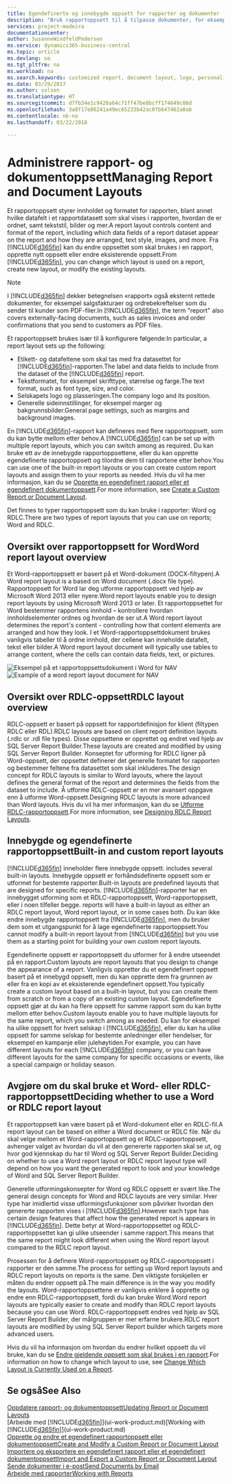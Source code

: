 ```yaml
---
title: Egendefinerte og innebygde oppsett for rapporter og dokumenter | Microsoft-dokumentasjon
description: "Bruk rapportoppsett til å tilpasse dokumenter, for eksempel tilpasse skriften, logoen eller sideinnstillingene for PDF-filer du sender til kunder."
services: project-madeira
documentationcenter: 
author: SusanneWindfeldPedersen
ms.service: dynamics365-business-central
ms.topic: article
ms.devlang: na
ms.tgt_pltfrm: na
ms.workload: na
ms.search.keywords: customized report, document layout, logo, personalize
ms.date: 03/29/2017
ms.author: solsen
ms.translationtype: HT
ms.sourcegitcommit: d7fb34e1c9428a64c71ff47be8bcff174649c00d
ms.openlocfilehash: 3a8f17e86241a49ec65233b42ac0fb647462a8ab
ms.contentlocale: nb-no
ms.lasthandoff: 03/22/2018

---
```

# <a name="managing-report-and-document-layouts"></a><span data-ttu-id="ce667-103">Administrere rapport- og dokumentoppsett</span><span class="sxs-lookup"><span data-stu-id="ce667-103">Managing Report and Document Layouts</span></span>
<span data-ttu-id="ce667-104">Et rapportoppsett styrer innholdet og formatet for rapporten, blant annet hvilke datafelt i et rapportdatasett som skal vises i rapporten, hvordan de er ordnet, samt tekststil, bilder og mer.</span><span class="sxs-lookup"><span data-stu-id="ce667-104">A report layout controls content and format of the report, including which data fields of a report dataset appear on the report and how they are arranged, text style, images, and more.</span></span> <span data-ttu-id="ce667-105">Fra [!INCLUDE[d365fin](includes/d365fin_md.md)] kan du endre oppsettet som skal brukes i en rapport, opprette nytt oppsett eller endre eksisterende oppsett.</span><span class="sxs-lookup"><span data-stu-id="ce667-105">From [!INCLUDE[d365fin](includes/d365fin_md.md)], you can change which layout is used on a report, create new layout, or modify the existing layouts.</span></span>

> [!NOTE]  
>   <span data-ttu-id="ce667-106">I [!INCLUDE[d365fin](includes/d365fin_md.md)] dekker betegnelsen «rapport» også eksternt rettede dokumenter, for eksempel salgsfakturaer og ordrebekreftelser som du sender til kunder som PDF-filer.</span><span class="sxs-lookup"><span data-stu-id="ce667-106">In [!INCLUDE[d365fin](includes/d365fin_md.md)], the term "report" also covers externally-facing documents, such as sales invoices and order confirmations that you send to customers as PDF files.</span></span>

<span data-ttu-id="ce667-107">Et rapportoppsett brukes især til å konfigurere følgende:</span><span class="sxs-lookup"><span data-stu-id="ce667-107">In particular, a report layout sets up the following:</span></span>

* <span data-ttu-id="ce667-108">Etikett- og datafeltene som skal tas med fra datasettet for [!INCLUDE[d365fin](includes/d365fin_md.md)]-rapporten.</span><span class="sxs-lookup"><span data-stu-id="ce667-108">The label and data fields to include from the dataset of the [!INCLUDE[d365fin](includes/d365fin_md.md)] report.</span></span>
* <span data-ttu-id="ce667-109">Tekstformatet, for eksempel skrifttype, størrelse og farge.</span><span class="sxs-lookup"><span data-stu-id="ce667-109">The text format, such as font type, size, and color.</span></span>
* <span data-ttu-id="ce667-110">Selskapets logo og plasseringen.</span><span class="sxs-lookup"><span data-stu-id="ce667-110">The company logo and its position.</span></span>
* <span data-ttu-id="ce667-111">Generelle sideinnstillinger, for eksempel marger og bakgrunnsbilder.</span><span class="sxs-lookup"><span data-stu-id="ce667-111">General page settings, such as margins and background images.</span></span>

<span data-ttu-id="ce667-112">En [!INCLUDE[d365fin](includes/d365fin_md.md)]-rapport kan defineres med flere rapportoppsett, som du kan bytte mellom etter behov.</span><span class="sxs-lookup"><span data-stu-id="ce667-112">A [!INCLUDE[d365fin](includes/d365fin_md.md)] can be set up with multiple report layouts, which you can switch among as required.</span></span> <span data-ttu-id="ce667-113">Du kan bruke ett av de innebygde rapportoppsettene, eller du kan opprette egendefinerte rapportoppsett og tilordne dem til rapportene etter behov.</span><span class="sxs-lookup"><span data-stu-id="ce667-113">You can use one of the built-in report layouts or you can create custom report layouts and assign them to your reports as needed.</span></span> <span data-ttu-id="ce667-114">Hvis du vil ha mer informasjon, kan du se [Opprette en egendefinert rapport eller et egendefinert dokumentoppsett](ui-how-create-custom-report-layout.md).</span><span class="sxs-lookup"><span data-stu-id="ce667-114">For more information, see [Create a Custom Report or Document Layout](ui-how-create-custom-report-layout.md).</span></span>

<span data-ttu-id="ce667-115">Det finnes to typer rapportoppsett som du kan bruke i rapporter: Word og RDLC.</span><span class="sxs-lookup"><span data-stu-id="ce667-115">There are two types of report layouts that you can use on reports; Word and RDLC.</span></span>

## <a name="word-report-layout-overview"></a><span data-ttu-id="ce667-116">Oversikt over rapportoppsett for Word</span><span class="sxs-lookup"><span data-stu-id="ce667-116">Word report layout overview</span></span>
<span data-ttu-id="ce667-117">Et Word-rapportoppsett er basert på et Word-dokument (DOCX-filtypen).</span><span class="sxs-lookup"><span data-stu-id="ce667-117">A Word report layout is a based on Word document (.docx file type).</span></span> <span data-ttu-id="ce667-118">Rapportoppsett for Word lar deg utforme rapportoppsett ved hjelp av Microsoft Word 2013 eller nyere.</span><span class="sxs-lookup"><span data-stu-id="ce667-118">Word report layouts enable you to design report layouts by using Microsoft Word 2013 or later.</span></span> <span data-ttu-id="ce667-119">Et rapportoppsettet for Word bestemmer rapportens innhold – kontrollere hvordan innholdselementer ordnes og hvordan de ser ut.</span><span class="sxs-lookup"><span data-stu-id="ce667-119">A Word report layout determines the report's content - controlling how that content elements are arranged and how they look.</span></span> <span data-ttu-id="ce667-120">I et Word-rapportoppsettdokument brukes vanligvis tabeller til å ordne innhold, der cellene kan inneholde datafelt, tekst eller bilder.</span><span class="sxs-lookup"><span data-stu-id="ce667-120">A Word report layout document will typically use tables to arrange content, where the cells can contain data fields, text, or pictures.</span></span>

 <span data-ttu-id="ce667-121">![Eksempel på et rapportoppsettsdokument i Word for NAV](media/nav_wordreportlayout_edit_in_word_example.png "NAV_WordReportLayout_Edit_In_Word_Example")</span><span class="sxs-lookup"><span data-stu-id="ce667-121">![Example of a word report layout document for NAV](media/nav_wordreportlayout_edit_in_word_example.png "NAV_WordReportLayout_Edit_In_Word_Example")</span></span>  

## <a name="rdlc-layout-overview"></a><span data-ttu-id="ce667-122">Oversikt over RDLC-oppsett</span><span class="sxs-lookup"><span data-stu-id="ce667-122">RDLC layout overview</span></span>
<span data-ttu-id="ce667-123">RDLC-oppsett er basert på oppsett for rapportdefinisjon for klient (filtypen RDLC eller RDL).</span><span class="sxs-lookup"><span data-stu-id="ce667-123">RDLC layouts are based on client report definition layouts (.rdlc or .rdl file types).</span></span> <span data-ttu-id="ce667-124">Disse oppsettene er opprettet og endret ved hjelp av SQL Server Report Builder.</span><span class="sxs-lookup"><span data-stu-id="ce667-124">These layouts are created and modified by using SQL Server Report Builder.</span></span> <span data-ttu-id="ce667-125">Konseptet for utforming for RDLC ligner på Word-oppsett, der oppsettet definerer det generelle formatet for rapporten og bestemmer feltene fra datasettet som skal inkluderes.</span><span class="sxs-lookup"><span data-stu-id="ce667-125">The design concept for RDLC layouts is similar to Word layouts, where the layout defines the general format of the report and determines the fields from the dataset to include.</span></span> <span data-ttu-id="ce667-126">Å utforme RDLC-oppsett er en mer avansert oppgave enn å utforme Word-oppsett.</span><span class="sxs-lookup"><span data-stu-id="ce667-126">Designing RDLC layouts is more advanced than Word layouts.</span></span> <span data-ttu-id="ce667-127">Hvis du vil ha mer informasjon, kan du se [Utforme RDLC-rapportoppsett](/dynamics-nav/Designing-RDLC-Report-Layouts).</span><span class="sxs-lookup"><span data-stu-id="ce667-127">For more information, see [Designing RDLC Report Layouts](/dynamics-nav/Designing-RDLC-Report-Layouts).</span></span>

## <a name="built-in-and-custom-report-layouts"></a><span data-ttu-id="ce667-128">Innebygde og egendefinerte rapportoppsett</span><span class="sxs-lookup"><span data-stu-id="ce667-128">Built-in and custom report layouts</span></span>
[!INCLUDE[d365fin](includes/d365fin_md.md)]<span data-ttu-id="ce667-129"> inneholder flere innebygde oppsett.</span><span class="sxs-lookup"><span data-stu-id="ce667-129"> includes several built-in layouts.</span></span> <span data-ttu-id="ce667-130">Innebygde oppsett er forhåndsdefinerte oppsett som er utformet for bestemte rapporter.</span><span class="sxs-lookup"><span data-stu-id="ce667-130">Built-in layouts are predefined layouts that are designed for specific reports.</span></span> [!INCLUDE[d365fin](includes/d365fin_md.md)]<span data-ttu-id="ce667-131">-rapporter har en innebygget utforming som et RDLC-rapportoppsett, Word-rapportoppsett, eller i noen tilfeller begge.</span><span class="sxs-lookup"><span data-stu-id="ce667-131"> reports will have a built-in layout as either an RDLC report layout, Word report layout, or in some cases both.</span></span> <span data-ttu-id="ce667-132">Du kan ikke endre innebygde rapportoppsett fra [!INCLUDE[d365fin](includes/d365fin_md.md)], men du bruker dem som et utgangspunkt for å lage egendefinerte rapportoppsett.</span><span class="sxs-lookup"><span data-stu-id="ce667-132">You cannot modify a built-in report layout from [!INCLUDE[d365fin](includes/d365fin_md.md)] but you use them as a starting point for building your own custom report layouts.</span></span>

<span data-ttu-id="ce667-133">Egendefinerte oppsett er rapportoppsett du utformer for å endre utseendet på en rapport.</span><span class="sxs-lookup"><span data-stu-id="ce667-133">Custom layouts are report layouts that you design to change the appearance of a report.</span></span> <span data-ttu-id="ce667-134">Vanligvis oppretter du et egendefinert oppsett basert på et innebygd oppsett, men du kan opprette dem fra grunnen av eller fra en kopi av et eksisterende egendefinert oppsett.</span><span class="sxs-lookup"><span data-stu-id="ce667-134">You typically create a custom layout based on a built-in layout, but you can create them from scratch or from a copy of an existing custom layout.</span></span> <span data-ttu-id="ce667-135">Egendefinerte oppsett gjør at du kan ha flere oppsett for samme rapport som du kan bytte mellom etter behov.</span><span class="sxs-lookup"><span data-stu-id="ce667-135">Custom layouts enable you to have multiple layouts for the same report, which you switch among as needed.</span></span> <span data-ttu-id="ce667-136">Du kan for eksempel ha ulike oppsett for hvert selskap i [!INCLUDE[d365fin](includes/d365fin_md.md)], eller du kan ha ulike oppsett for samme selskap for bestemte anledninger eller hendelser, for eksempel en kampanje eller julehøytiden.</span><span class="sxs-lookup"><span data-stu-id="ce667-136">For example, you can have different layouts for each [!INCLUDE[d365fin](includes/d365fin_md.md)] company, or you can have different layouts for the same company for specific occasions or events, like a special campaign or holiday season.</span></span>

## <a name="deciding-whether-to-use-a-word-or-rdlc-report-layout"></a><span data-ttu-id="ce667-137">Avgjøre om du skal bruke et Word- eller RDLC-rapportoppsett</span><span class="sxs-lookup"><span data-stu-id="ce667-137">Deciding whether to use a Word or RDLC report layout</span></span>
<span data-ttu-id="ce667-138">Et rapportoppsett kan være basert på et Word-dokument eller en RDLC-fil.</span><span class="sxs-lookup"><span data-stu-id="ce667-138">A report layout can be based on either a Word document or RDLC file.</span></span> <span data-ttu-id="ce667-139">Når du skal velge mellom et Word-rapportoppsett og et RDLC-rapportoppsett, avhenger valget av hvordan du vil at den genererte rapporten skal se ut, og hvor god kjennskap du har til Word og SQL Server Report Builder.</span><span class="sxs-lookup"><span data-stu-id="ce667-139">Deciding on whether to use a Word report layout or RDLC report layout type will depend on how you want the generated report to look and your knowledge of Word and SQL Server Report Builder.</span></span>

<span data-ttu-id="ce667-140">Generelle utformingskonsepter for Word og RDLC oppsett er svært like.</span><span class="sxs-lookup"><span data-stu-id="ce667-140">The general design concepts for Word and RDLC layouts are very similar.</span></span> <span data-ttu-id="ce667-141">Hver type har imidlertid visse utformingsfunksjoner som påvirker hvordan den genererte rapporten vises i [!INCLUDE[d365fin](includes/d365fin_md.md)].</span><span class="sxs-lookup"><span data-stu-id="ce667-141">However each type has certain design features that affect how the generated report is appears in [!INCLUDE[d365fin](includes/d365fin_md.md)].</span></span> <span data-ttu-id="ce667-142">Dette betyr at Word-rapportoppsettet og RDLC-rapportoppsettet kan gi ulike utseender i samme rapport.</span><span class="sxs-lookup"><span data-stu-id="ce667-142">This means that the same report might look different when using the Word report layout compared to the RDLC report layout.</span></span>

<span data-ttu-id="ce667-143">Prosessen for å definere Word-rapportoppsett og RDLC-rapportoppsett i rapporter er den samme.</span><span class="sxs-lookup"><span data-stu-id="ce667-143">The process for setting up Word report layouts and RDLC report layouts on reports is the same.</span></span> <span data-ttu-id="ce667-144">Den viktigste forskjellen er måten du endrer oppsett på.</span><span class="sxs-lookup"><span data-stu-id="ce667-144">The main difference is in the way you modify the layouts.</span></span> <span data-ttu-id="ce667-145">Word-rapportoppsettene er vanligvis enklere å opprette og endre enn RDLC-rapportoppsett, fordi du kan bruke Word.</span><span class="sxs-lookup"><span data-stu-id="ce667-145">Word report layouts are typically easier to create and modify than RDLC report layouts because you can use Word.</span></span> <span data-ttu-id="ce667-146">RDLC-rapportoppsett endres ved hjelp av SQL Server Report Builder, der målgruppen er mer erfarne brukere.</span><span class="sxs-lookup"><span data-stu-id="ce667-146">RDLC report layouts are modified by using SQL Server Report builder which targets more advanced users.</span></span>

<span data-ttu-id="ce667-147">Hvis du vil ha informasjon om hvordan du endrer hvilket oppsett du vil bruke, kan du se [Endre gjeldende oppsett som skal brukes i en rapport](ui-how-change-layout-currently-used-report.md).</span><span class="sxs-lookup"><span data-stu-id="ce667-147">For information on how to change which layout to use, see [Change Which Layout is Currently Used on a Report](ui-how-change-layout-currently-used-report.md).</span></span>

## <a name="see-also"></a><span data-ttu-id="ce667-148">Se også</span><span class="sxs-lookup"><span data-stu-id="ce667-148">See Also</span></span>
[<span data-ttu-id="ce667-149">Oppdatere rapport- og dokumentoppsett</span><span class="sxs-lookup"><span data-stu-id="ce667-149">Updating Report or Document Layouts</span></span>](ui-update-report-layouts.md)  
<span data-ttu-id="ce667-150">[Arbeide med [!INCLUDE[d365fin](includes/d365fin_md.md)]](ui-work-product.md)</span><span class="sxs-lookup"><span data-stu-id="ce667-150">[Working with [!INCLUDE[d365fin](includes/d365fin_md.md)]](ui-work-product.md)</span></span>  
[<span data-ttu-id="ce667-151">Opprette og endre et egendefinert rapportoppsett eller dokumentoppsett</span><span class="sxs-lookup"><span data-stu-id="ce667-151">Create and Modify a Custom Report or Document Layout</span></span>](ui-how-create-custom-report-layout.md)  
[<span data-ttu-id="ce667-152">Importere og eksportere en egendefinert rapport eller et egendefinert dokumentoppsett</span><span class="sxs-lookup"><span data-stu-id="ce667-152">Import and Export a Custom Report or Document Layout</span></span>](ui-how-import-and-export-report-layout.md)  
[<span data-ttu-id="ce667-153">Sende dokumenter i e-post</span><span class="sxs-lookup"><span data-stu-id="ce667-153">Send Documents by Email</span></span>](ui-how-send-documents-email.md)  
[<span data-ttu-id="ce667-154">Arbeide med rapporter</span><span class="sxs-lookup"><span data-stu-id="ce667-154">Working with Reports</span></span>](ui-work-report.md)  

